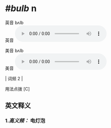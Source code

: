 # ***\#bulb*** n
英音 bʌlb  
英音
<audio src="./media/bulb-B.aac" controls="controls"></audio>

美音 bʌlb  
美音
<audio src="./media/bulb.aac" controls="controls"></audio>



| 词频 2 |  

用法点拨  [C]

英文释义
---
### 1.*高义频：* **电灯泡**  


